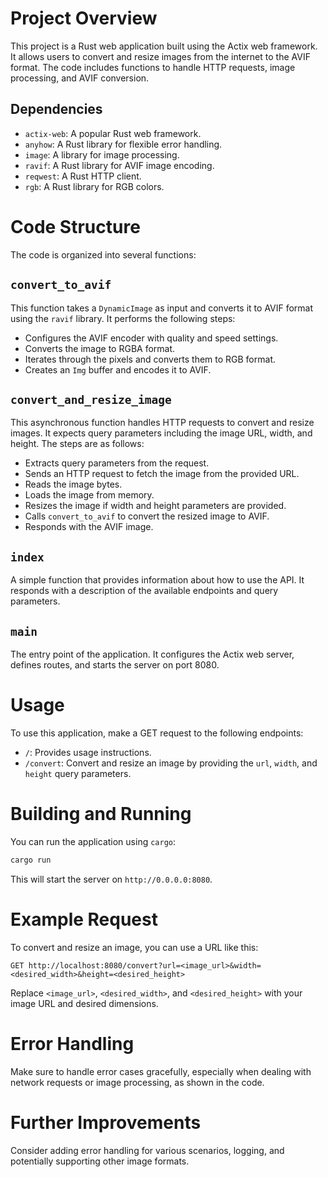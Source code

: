 # Project Overview
This project is a Rust web application built using the Actix web framework. It allows users to convert and resize images from the internet to the AVIF format. The code includes functions to handle HTTP requests, image processing, and AVIF conversion.

## Dependencies
- `actix-web`: A popular Rust web framework.
- `anyhow`: A Rust library for flexible error handling.
- `image`: A library for image processing.
- `ravif`: A Rust library for AVIF image encoding.
- `reqwest`: A Rust HTTP client.
- `rgb`: A Rust library for RGB colors.

# Code Structure
The code is organized into several functions:

## `convert_to_avif`
This function takes a `DynamicImage` as input and converts it to AVIF format using the `ravif` library. It performs the following steps:
- Configures the AVIF encoder with quality and speed settings.
- Converts the image to RGBA format.
- Iterates through the pixels and converts them to RGB format.
- Creates an `Img` buffer and encodes it to AVIF.

## `convert_and_resize_image`
This asynchronous function handles HTTP requests to convert and resize images. It expects query parameters including the image URL, width, and height. The steps are as follows:
- Extracts query parameters from the request.
- Sends an HTTP request to fetch the image from the provided URL.
- Reads the image bytes.
- Loads the image from memory.
- Resizes the image if width and height parameters are provided.
- Calls `convert_to_avif` to convert the resized image to AVIF.
- Responds with the AVIF image.

## `index`
A simple function that provides information about how to use the API. It responds with a description of the available endpoints and query parameters.

## `main`
The entry point of the application. It configures the Actix web server, defines routes, and starts the server on port 8080.

# Usage
To use this application, make a GET request to the following endpoints:

- `/`: Provides usage instructions.
- `/convert`: Convert and resize an image by providing the `url`, `width`, and `height` query parameters.

# Building and Running
You can run the application using `cargo`:

```bash
cargo run
```

This will start the server on `http://0.0.0.0:8080`.

# Example Request
To convert and resize an image, you can use a URL like this:

```http
GET http://localhost:8080/convert?url=<image_url>&width=<desired_width>&height=<desired_height>
```

Replace `<image_url>`, `<desired_width>`, and `<desired_height>` with your image URL and desired dimensions.

# Error Handling
Make sure to handle error cases gracefully, especially when dealing with network requests or image processing, as shown in the code.

# Further Improvements
Consider adding error handling for various scenarios, logging, and potentially supporting other image formats.
